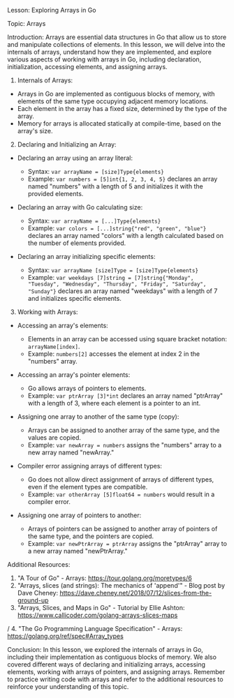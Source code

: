 Lesson: Exploring Arrays in Go

Topic: Arrays

Introduction:
Arrays are essential data structures in Go that allow us to store and manipulate collections of elements. In this lesson, we will delve into the internals of arrays, understand how they are implemented, and explore various aspects of working with arrays in Go, including declaration, initialization, accessing elements, and assigning arrays.

1. Internals of Arrays:
- Arrays in Go are implemented as contiguous blocks of memory, with elements of the same type occupying adjacent memory locations.
- Each element in the array has a fixed size, determined by the type of the array.
- Memory for arrays is allocated statically at compile-time, based on the array's size.

2. Declaring and Initializing an Array:
- Declaring an array using an array literal:
  - Syntax: `var arrayName = [size]Type{elements}`
  - Example: `var numbers = [5]int{1, 2, 3, 4, 5}` declares an array named "numbers" with a length of 5 and initializes it with the provided elements.

- Declaring an array with Go calculating size:
  - Syntax: `var arrayName = [...]Type{elements}`
  - Example: `var colors = [...]string{"red", "green", "blue"}` declares an array named "colors" with a length calculated based on the number of elements provided.

- Declaring an array initializing specific elements:
  - Syntax: `var arrayName [size]Type = [size]Type{elements}`
  - Example: `var weekdays [7]string = [7]string{"Monday", "Tuesday", "Wednesday", "Thursday", "Friday", "Saturday", "Sunday"}` declares an array named "weekdays" with a length of 7 and initializes specific elements.

3. Working with Arrays:
- Accessing an array's elements:
  - Elements in an array can be accessed using square bracket notation: `arrayName[index]`.
  - Example: `numbers[2]` accesses the element at index 2 in the "numbers" array.

- Accessing an array's pointer elements:
  - Go allows arrays of pointers to elements.
  - Example: `var ptrArray [3]*int` declares an array named "ptrArray" with a length of 3, where each element is a pointer to an int.

- Assigning one array to another of the same type (copy):
  - Arrays can be assigned to another array of the same type, and the values are copied.
  - Example: `var newArray = numbers` assigns the "numbers" array to a new array named "newArray."

- Compiler error assigning arrays of different types:
  - Go does not allow direct assignment of arrays of different types, even if the element types are compatible.
  - Example: `var otherArray [5]float64 = numbers` would result in a compiler error.

- Assigning one array of pointers to another:
  - Arrays of pointers can be assigned to another array of pointers of the same type, and the pointers are copied.
  - Example: `var newPtrArray = ptrArray` assigns the "ptrArray" array to a new array named "newPtrArray."

Additional Resources:
1. "A Tour of Go" - Arrays: https://tour.golang.org/moretypes/6
2. "Arrays, slices (and strings): The mechanics of 'append'" - Blog post by Dave Cheney: https://dave.cheney.net/2018/07/12/slices-from-the-ground-up
3. "Arrays, Slices, and Maps in Go" - Tutorial by Ellie Ashton: https://www.callicoder.com/golang-arrays-slices-maps

/
4. "The Go Programming Language Specification" - Arrays: https://golang.org/ref/spec#Array_types

Conclusion:
In this lesson, we explored the internals of arrays in Go, including their implementation as contiguous blocks of memory. We also covered different ways of declaring and initializing arrays, accessing elements, working with arrays of pointers, and assigning arrays. Remember to practice writing code with arrays and refer to the additional resources to reinforce your understanding of this topic.